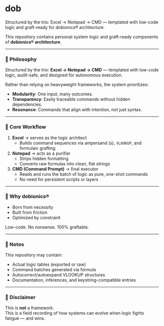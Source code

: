 # dob
Structured by the trio: Excel → Notepad → CMD — templated with low-code logic and graft-ready for dobionics® architecture.

This repository contains personal system logic and graft-ready components of **dobionics® architecture**.

---

### 🧠 Philosophy

Structured by the trio: **Excel → Notepad → CMD** — templated with low-code logic, audit-safe, and designed for autonomous execution.

Rather than relying on heavyweight frameworks, the system prioritizes:

- **Modularity**: One input, many outcomes.
- **Transparency**: Easily traceable commands without hidden dependencies.
- **Resonance**: Commands that align with intention, not just syntax.

---

### 🔩 Core Workflow

1. **Excel** → serves as the logic architect  
   - Builds command sequences via ampersand (`&`), `VLOOKUP`, and formulaic grafting  
2. **Notepad** → acts as a purifier  
   - Strips hidden formatting  
   - Converts raw formulas into clean, flat strings  
3. **CMD (Command Prompt)** → final executor  
   - Reads and runs the batch of logic as pure, one-shot commands  
   - No need for persistent scripts or layers

---

### 🧬 Why dobionics®

- Born from necessity
- Built from friction
- Optimized by constraint

Low-code. No nonsense. 100% graftable.

---

### 🚧 Notes

This repository may contain:
- Actual logic tables (exported or raw)
- Command batches generated via formula
- Autocorrect/autoexpand VLOOKUP structures
- Documentation, inferences, and keystring-compatible entries

---

### 📌 Disclaimer

This is **not** a framework.  
This is a field recording of how systems can evolve when logic fights fatigue — and wins.
